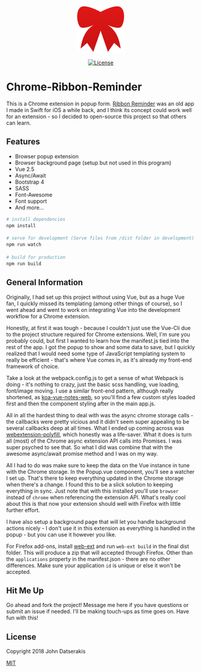 <p align="center"><a href="https://github.com/johndatserakis/chrome-ribbon-reminder" target="_blank"><img width="128" src="./src/icons/app-icon.png"></a></p>

<p align="center">
  <a href="http://opensource.org/licenses/MIT"><img src="https://img.shields.io/badge/license-MIT-blue.svg" alt="License"></a>
</p>

# Chrome-Ribbon-Reminder

This is a Chrome extension in popup form. [Ribbon Reminder](https://github.com/johndatserakis/RibbonReminder) was an old app I made in Swift for iOS a while back, and I think its concept could work well for an extension - so I decided to open-source this project so that others can learn.

## Features
- Browser popup extension
- Browser background page (setup but not used in this program)
- Vue 2.5
- Async/Await
- Bootstrap 4
- SASS
- Font-Awesome
- Font support
- And more...

``` bash
# install dependencies
npm install

# serve for development (Serve files from /dist folder in development)
npm run watch

# build for production
npm run build
```

## General Information

Originally, I had set up this project without using Vue, but as a huge Vue fan, I quickly missed its templating (among other things of course), so I went ahead and went to work on integrating Vue into the development workflow for a Chrome extension.

Honestly, at first it was tough - because I couldn't just use the Vue-Cli due to the project structure required for Chrome extensions. Well, I'm sure you probably could, but first I wanted to learn how the manifest.js tied into the rest of the app. I got the popup to show and some data to save, but I quickly realized that I would need some type of JavaScript templating system to really be efficient - that's where Vue comes in, as it's already my front-end framework of choice.

Take a look at the webpack.config.js to get a sense of what Webpack is doing - it's nothing to crazy, just the basic scss handling, vue loading, font/image moving. I use a similar front-end pattern, although really shortened, as [koa-vue-notes-web](https://github.com/johndatserakis/koa-vue-notes-web), so you'll find a few custom styles loaded first and then the component styling after in the main app.js.

All in all the hardest thing to deal with was the async chrome storage calls - the callbacks were pretty vicious and it didn't seem super appealing to be several callbacks deep at all times. What I ended up coming across was [webextension-polyfill](https://github.com/mozilla/webextension-polyfill), which honestly was a life-saver. What it does is turn all (most) of the Chrome async extension API calls into Promises. I was super psyched to see that. So what I did was combine that with the awesome async/await promise method and I was on my way.

All I had to do was make sure to keep the data on the Vue instance in tune with the Chrome storage. In the Popup.vue component, you'll see a watcher I set up. That's there to keep everything updated in the Chrome storage when there's a change. I found this to be a slick solution to keeping everything in sync. Just note that with this installed you'll use `browser` instead of `chrome` when referencing the extension API. What's really cool about this is that now your extension should well with Firefox with little further effort.

I have also setup a background page that will let you handle background actions nicely - I don't use it in this extension as everything is handled in the popup - but you can use it however you like.

For Firefox add-ons, install [web-ext](https://github.com/mozilla/web-ext) and run `web-ext build` in the final dist folder. This will produce a zip that will accepted through Firefox. Other than the `applications` property in the manifest.json - there are no other differences. Make sure your application `id` is unique or else it won't be accepted.

## Hit Me Up

Go ahead and fork the project! Message me here if you have questions or submit an issue if needed. I'll be making touch-ups as time goes on. Have fun with this!

## License

Copyright 2018 John Datserakis

[MIT](http://opensource.org/licenses/MIT)